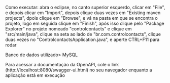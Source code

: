 Como executar: abra o eclipse, no canto superior esquerdo, clicar em "File", e depois clicar em "Import", depois clique duas vezes em "Existing maven projects", dpois clique em "Browse", e vá na pasta em que se encontra o projeto, logo em seguida clique em "Finish", após isso clique pelo "Package Explorer" no projeto nomeado "controlcontacts" e clique em "src/main/java", clique na seta ao lado de "br.com.controlcontacts", clique duas vezes no "ControlcontactsApplication.java", e aperte CTRL+F11 para rodar


Banco de dados utilizado> MySQL

Para acessar a documentação da OpenAPI, cole o link (http://localhost:8080/swagger-ui.html) no seu navegador enquanto a aplicação está em execução